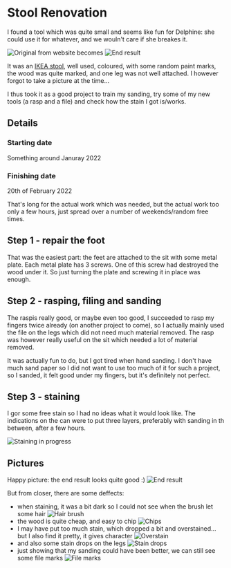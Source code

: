 # Stool Renovation

I found a tool which was quite small and seems like fun for Delphine: she could use it for whatever, and we wouln't care if she breakes it.

![Original from website](./img/ikea-stool.jpg) becomes ![End result](img/end-result.jpg)

It was an [IKEA stool](https://www.ikea.com/au/en/p/flisat-childrens-stool-00296780/), well used, coloured, with some random paint marks, the wood was quite marked, and one leg was not well attached. I however forgot to take a picture at the time...

I thus took it as a good project to train my sanding, try  some of my new tools (a rasp and a file) and check how the stain I got is/works.

## Details

### Starting date

Something around Januray 2022

### Finishing date

20th of February 2022

That's long for the actual work which was needed, but the actual work too only a few hours, just spread over a number of weekends/random free times.

## Step 1 - repair the foot

That was the easiest part: the feet are attached to the sit with some metal plate. Each metal plate has 3 screws.
One of this screw had destroyed the wood under it. So just turning the plate and screwing it in place was enough.

## Step 2 - rasping, filing and sanding

The raspis really good, or maybe even too good, I succeeded to rasp my fingers twice already (on another project to come), so I actually mainly used the file on the legs which did not need much material removed. The rasp was however really useful on the sit which needed a lot of material removed.

It was actually fun to do, but I got tired when hand sanding. I don't have much sand paper so I did not want to use too much of it for such a project, so I sanded, it felt good under my fingers, but it's definitely not perfect.

## Step 3 - staining

I gor some free stain so I had no ideas what it would look like. The indications on the can were to put three layers, preferably with sanding in th between, after a few hours.

![Staining in progress](img/not-totally-stained-yet.jpg)

## Pictures

Happy picture: the end result looks quite good :)
![End result](img/end-result2.jpg)

But from closer, there are some deffects:

- when staining, it was a bit dark so I could not see when the brush let some hair ![Hair brush](img/deffect1-brush-hair.jpg)
- the wood is quite cheap, and easy to chip ![Chips](img/deffect2-chip.jpg)
- I may have put too much stain, which dropped a bit and overstained... but I also find it pretty, it gives character ![Overstain](img/deffect3-stain-stains.jpg)
- and also some stain drops on the legs ![Stain drops](img/deffect4-stain-drops.jpg)
- just showing that my sanding could have been better, we can still see some file marks ![File marks](img/deffect5-file-marks.jpg)
